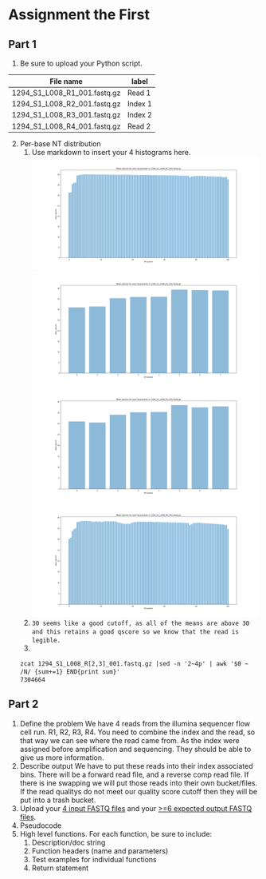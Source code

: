 # Assignment the First

## Part 1
1. Be sure to upload your Python script.

| File name | label |
|---|---|
| 1294_S1_L008_R1_001.fastq.gz | Read 1 |
| 1294_S1_L008_R2_001.fastq.gz | Index 1 |
| 1294_S1_L008_R3_001.fastq.gz | Index 2 |
| 1294_S1_L008_R4_001.fastq.gz | Read 2 |

2. Per-base NT distribution
    1. Use markdown to insert your 4 histograms here.
    !['R1 Graph'](./distribution/1294_S1_L008_R1_001.fastq.gz-stats.png)
    !['R2 Graph'](./distribution/1294_S1_L008_R2_001.fastq.gz-stats.png)
    !['R3 Graph'](./distribution/1294_S1_L008_R3_001.fastq.gz-stats.png)
    !['R4 Graph'](./distribution/1294_S1_L008_R4_001.fastq.gz-stats.png)
    2. ```30 seems like a good cutoff, as all of the means are above 30 and this retains a good qscore so we know that the read is legible.```
    3. 
    ```
    zcat 1294_S1_L008_R[2,3]_001.fastq.gz |sed -n '2~4p' | awk '$0 ~ /N/ {sum+=1} END{print sum}' 
    7304664
    ```
    
## Part 2
1. Define the problem
We have 4 reads from the illumina sequencer flow cell run. R1, R2, R3, R4. You need to combine the index and the read, so that way we can see where the read came from. As the index were assigned before amplification and sequencing. They should be able to give us more information. 
2. Describe output
We have to put these reads into their index associated bins. There will be a forward read file, and a reverse comp read file. If there is ine swapping we will put those reads into their own bucket/files. If the read qualitys do not meet our quality score cutoff then they will be put into a trash bucket. 
3. Upload your [4 input FASTQ files](../TEST-input_FASTQ) and your [>=6 expected output FASTQ files](../TEST-output_FASTQ).
4. Pseudocode
5. High level functions. For each function, be sure to include:
    1. Description/doc string
    2. Function headers (name and parameters)
    3. Test examples for individual functions
    4. Return statement
